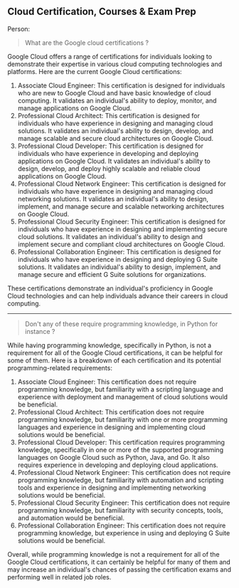 ## Cloud Certification, Courses & Exam Prep

Person: 
> What are the Google cloud certifications ?

Google Cloud offers a range of certifications for individuals looking to demonstrate their expertise in various cloud computing technologies and platforms. Here are the current Google Cloud certifications: 
1. Associate Cloud Engineer: This certification is designed for individuals who are new to Google Cloud and have basic knowledge of cloud computing. It validates an individual's ability to deploy, monitor, and manage applications on Google Cloud. 
2. Professional Cloud Architect: This certification is designed for individuals who have experience in designing and managing cloud solutions. It validates an individual's ability to design, develop, and manage scalable and secure cloud architectures on Google Cloud. 
3. Professional Cloud Developer: This certification is designed for individuals who have experience in developing and deploying applications on Google Cloud. It validates an individual's ability to design, develop, and deploy highly scalable and reliable cloud applications on Google Cloud. 
4. Professional Cloud Network Engineer: This certification is designed for individuals who have experience in designing and managing cloud networking solutions. It validates an individual's ability to design, implement, and manage secure and scalable networking architectures on Google Cloud. 
5. Professional Cloud Security Engineer: This certification is designed for individuals who have experience in designing and implementing secure cloud solutions. It validates an individual's ability to design and implement secure and compliant cloud architectures on Google Cloud. 
6. Professional Collaboration Engineer: This certification is designed for individuals who have experience in designing and deploying G Suite solutions. It validates an individual's ability to design, implement, and manage secure and efficient G Suite solutions for organizations.

These certifications demonstrate an individual's proficiency in Google Cloud technologies and can help individuals advance their careers in cloud computing.

---
> Don't any of these require programming knowledge, in Python for instance ?

While having programming knowledge, specifically in Python, is not a requirement for all of the Google Cloud certifications, it can be helpful for some of them. Here is a breakdown of each certification and its potential programming-related requirements: 
1. Associate Cloud Engineer: This certification does not require programming knowledge, but familiarity with a scripting language and experience with deployment and management of cloud solutions would be beneficial. 
2. Professional Cloud Architect: This certification does not require programming knowledge, but familiarity with one or more programming languages and experience in designing and implementing cloud solutions would be beneficial. 
3. Professional Cloud Developer: This certification requires programming knowledge, specifically in one or more of the supported programming languages on Google Cloud such as Python, Java, and Go. It also requires experience in developing and deploying cloud applications. 
4. Professional Cloud Network Engineer: This certification does not require programming knowledge, but familiarity with automation and scripting tools and experience in designing and implementing networking solutions would be beneficial. 
5. Professional Cloud Security Engineer: This certification does not require programming knowledge, but familiarity with security concepts, tools, and automation would be beneficial. 
6. Professional Collaboration Engineer: This certification does not require programming knowledge, but experience in using and deploying G Suite solutions would be beneficial.

Overall, while programming knowledge is not a requirement for all of the Google Cloud certifications, it can certainly be helpful for many of them and may increase an individual's chances of passing the certification exams and performing well in related job roles.

